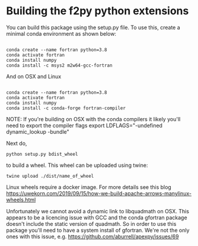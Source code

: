 # Building the f2py python extensions

You can build this package using the setup.py file. To use this, create a minimal conda environment as shown below:
```

conda create --name fortran python=3.8
conda activate fortran
conda install numpy
conda install -c msys2 m2w64-gcc-fortran

```
And on OSX and Linux

```

conda create --name fortran python=3.8
conda activate fortran
conda install numpy
conda install -c conda-forge fortran-compiler
```

NOTE: If you're building on OSX with the conda compilers it likely you'll need to export the compiler flags export LDFLAGS="-undefined dynamic_lookup -bundle"

Next do,

```
python setup.py bdist_wheel
```

to build a wheel. This wheel can be uploaded using twine:

```
twine upload ./dist/name_of_wheel
```

Linux wheels require a docker image. For more details see this blog https://uwekorn.com/2019/09/15/how-we-build-apache-arrows-manylinux-wheels.html


Unfortunately we cannot avoid a dynamic link to libquadmath on OSX. This appears to be a licencing issue with GCC and the conda gfortran package doesn't include the static version of quadmath.
So in order to use this package you'll need to have a system install of gfortran. We're not the only ones with this issue, e.g. https://github.com/aburrell/apexpy/issues/69 
